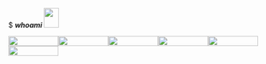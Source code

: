 
$ ***<em>whoami</em>*** <img src="https://user-images.githubusercontent.com/69461635/111628482-47c9d600-8816-11eb-94e9-2852d4816cdb.png" width="30" height="40" />    

<img src="https://user-images.githubusercontent.com/69461635/111626530-27008100-8814-11eb-805b-9a04581266c9.png" width="100" height="20" /><img src="https://user-images.githubusercontent.com/69461635/111626589-37186080-8814-11eb-8806-f28582e560b1.png" width="100" height="20"/><img src="https://user-images.githubusercontent.com/69461635/111626642-47304000-8814-11eb-9553-80d3b3849fd0.png" width="100" height="20"/><img src="https://user-images.githubusercontent.com/69461635/111626700-54e5c580-8814-11eb-802b-84463ff273ef.png" width="100" height="20"/><img src="https://user-images.githubusercontent.com/69461635/111626893-7cd52900-8814-11eb-819f-96097fab35d3.png" width="100" height="20"/><img src="https://user-images.githubusercontent.com/69461635/111626928-89f21800-8814-11eb-8f05-59cab39d7cc9.png" width="100" height="20"/>

#

<!---
Gaurigharat/Gaurigharat is a ✨ special ✨ repository because its `README.md` (this file) appears on your GitHub profile.
You can click the Preview link to take a look at your changes.
--->

